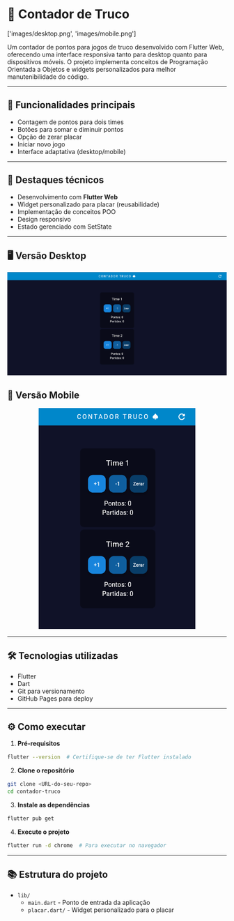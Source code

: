 # 🎲 Contador de Truco

['images/desktop.png', 'images/mobile.png']

Um contador de pontos para jogos de truco desenvolvido com Flutter Web, oferecendo uma interface responsiva tanto para desktop quanto para dispositivos móveis. O projeto implementa conceitos de Programação Orientada a Objetos e widgets personalizados para melhor manutenibilidade do código.

---

## 📌 Funcionalidades principais
- Contagem de pontos para dois times
- Botões para somar e diminuir pontos
- Opção de zerar placar
- Iniciar novo jogo
- Interface adaptativa (desktop/mobile)

---

## 🎨 Destaques técnicos
- Desenvolvimento com **Flutter Web**
- Widget personalizado para placar (reusabilidade)
- Implementação de conceitos POO
- Design responsivo
- Estado gerenciado com SetState

---

## 🖥️ Versão Desktop
<div align="center">
  <img src="images/desktop.png" alt="Versão Desktop" width="720"/>
</div>

## 📱 Versão Mobile
<div align="center">
  <img src="images/mobile.png" alt="Versão Mobile" width="360"/>
</div>

---

## 🛠️ Tecnologias utilizadas
- Flutter
- Dart
- Git para versionamento
- GitHub Pages para deploy

---

## ⚙️ Como executar

1. **Pré-requisitos**
```bash
flutter --version  # Certifique-se de ter Flutter instalado
```

2. **Clone o repositório**
```bash
git clone <URL-do-seu-repo>
cd contador-truco
```

3. **Instale as dependências**
```bash
flutter pub get
```

4. **Execute o projeto**
```bash
flutter run -d chrome  # Para executar no navegador
```

---

## 📚 Estrutura do projeto
- `lib/`
  - `main.dart` - Ponto de entrada da aplicação
  - `placar.dart/` - Widget personalizado para o placar

